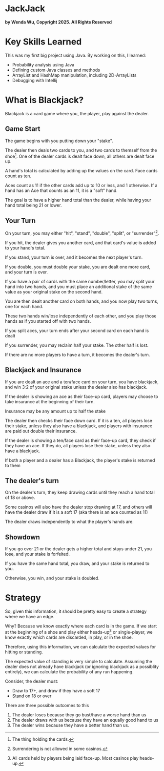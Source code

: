 # JackJack
**by Wenda Wu, Copyright 2025. All Rights Reserved**

# Key Skills Learned
This was my first big project using Java. By working on this, I learned:
* Probability analysis using Java
* Defining custom Java classes and methods
* ArrayList and HashMap manipulation, including 2D-ArrayLists
* Debugging with Intellij

# What is Blackjack?
Blackjack is a card game where you, the player, play against the dealer.

## Game Start

The game begins with you putting down your "stake".

The dealer then deals two cards to you, and two cards to themself from the shoe[^1]. One of the dealer cards is dealt face down, all others are dealt face up.

A hand's total is calculated by adding up the values on the card. Face cards count as ten.

Aces count as 11 if the other cards add up to 10 or less, and 1 otherwise. If a hand has an Ace that counts as an 11, it is a "soft" hand.

The goal is to have a higher hand total than the dealer, while having your hand total being 21 or lower.

## Your Turn

On your turn, you may either "hit", "stand", "double", "split", or "surrender"[^2].

If you hit, the dealer gives you another card, and that card's value is added to your hand's total.

If you stand, your turn is over, and it becomes the next player's turn.

If you double, you must double your stake, you are dealt one more card, and your turn is over.

If you have a pair of cards with the same number/letter, you may split your hand into two hands, and you must place an additional stake of the same value as your original stake on the second hand.

You are then dealt another card on both hands, and you now play two turns, one for each hand.

These two hands win/lose independently of each other, and you play those hands as if you started off with two hands.

If you split aces, your turn ends after your second card on each hand is dealt

If you surrender, you may reclaim half your stake. The other half is lost.

If there are no more players to have a turn, it becomes the dealer's turn.

## Blackjack and Insurance

If you are dealt an ace and a ten/face card on your turn, you have blackjack, and win 3:2 of your original stake unless the dealer also has blackjack.

If the dealer is showing an ace as their face-up card, players may choose to take insurance at the beginning of their turn.

Insurance may be any amount up to half the stake

The dealer then checks their face down card. If it is a ten, all players lose their stake, unless they also have a blackjack, and players with insurance are paid out double their insurance.

If the dealer is showing a ten/face card as their face-up card, they check if they have an ace. If they do, all players lose their stake, unless they also have a blackjack.

If both a player and a dealer has a Blackjack, the player's stake is returned to them

## The dealer's turn

On the dealer's turn, they keep drawing cards until they reach a hand total of 18 or above.

Some casinos will also have the dealer stop drawing at 17, and others will have the dealer draw if it is a soft 17 (aka there is an ace counted as 11)

The dealer draws independently to what the player's hands are.

## Showdown

If you go over 21 or the dealer gets a higher total and stays under 21, you lose, and your stake is forfeited.

If you have the same hand total, you draw, and your stake is returned to you.

Otherwise, you win, and your stake is doubled.

# Strategy

So, given this information, it should be pretty easy to create a strategy where we have an edge.

Why? Because we know exactly where each card is in the game. If we start at the beginning of a shoe and play either heads-up[^3] or single-player, we know exactly which cards are discarded, in play, or in the shoe.

Therefore, using this information, we can calculate the expected values for hitting or standing.

The expected value of standing is very simple to calculate. Assuming the dealer does not already have blackjack (or ignoring blackjack as a possiblity entirely), we can calculate the probability of any run happening.

Consider, the dealer must:
* Draw to 17+, and draw if they have a soft 17
* Stand on 18 or over

There are three possible outcomes to this
1. The dealer loses because they go bust/have a worse hand than us
2. The dealer draws with us because they have an equally good hand to us
3. The dealer wins because they have a better hand than us.



[^1]:The thing holding the cards.
[^2]:Surrendering is not allowed in some casinos.
[^3]:All cards held by players being laid face-up. Most casinos play heads-up.

